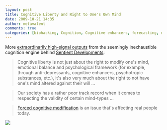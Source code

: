 ```yaml
---
layout: post
title: Cognitive Liberty and Right to One's Own Mind
date: 2009-10-21 14:35
author: metavalent
comments: true
categories: [biohacking, Cognition, Cognitive enhancers, forecasting, metavalent, posthuman, Psychology, society]
---
```

More <a href="https://ieet.org/index.php/IEET/more/dvorsky20091020/">extraordinarily high-signal outputs</a> from the seemingly inexhaustible cognition engine behind <a href="https://www.sentientdevelopments.com/">Sentient Developments</a>:<blockquote>Cognitive liberty is not just about the right to modify one's mind, emotional balance and psychological framework (for example, through anti-depressants, cognitive enhancers, psychotropic substances, etc.), it's also very much about the right to not have one's mind altered against their will ... </blockquote><blockquote>Our society has a rather poor track record when it comes to respecting the validity of certain mind-types ...</blockquote><blockquote> <a href="https://ieet.org/index.php/IEET/more/dvorsky20091020/" target="_blank">Forced cognitive modification</a> is an issue that's affecting real people today.</blockquote><a href="https://flickr.com/photos/16230215@N08/3314257863" title="Bodhisattva"><img src="https://farm4.static.flickr.com/3480/3314257863_69a7a5d393.jpg" /></a>
